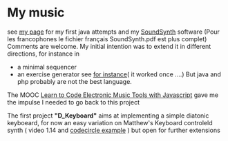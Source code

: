 # My music

see [my page](http://francois.sidoroff.free.fr/Math&Music.html) for my first java attempts and my [SoundSynth](http://francois.sidoroff.free.fr/SoundSynth.html) software
(Pour les francophones le fichier français SoundSynth.pdf est plus complet)
Comments are welcome.
My initial intention was to extend it in different directions, for instance in 
* a minimal sequencer
* an exercise generator see [for instance](http://francois.sidoroff.free.fr/abcjsExo.php)( it worked once ....)
But java and php probably are not the best language. 

The MOOC [Learn to Code Electronic Music Tools with Javascript](https://www.futurelearn.com/courses/electronic-music-tools/) gave me the impulse I needed to go back to this project

The first project **"D_Keyboard"** aims at implementing a simple diatonic keyboeard, for now an easy variation on  Matthew's Keyboard controleld synth ( video 1.14 and [codecircle example](https://live.codecircle.com/d/uYk2SLcT77YJFL7Xu) ) but open for further extensions

